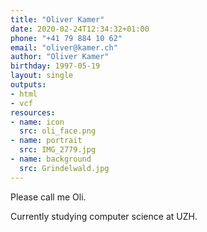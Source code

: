 ```yaml
---
title: "Oliver Kamer"
date: 2020-02-24T12:34:32+01:00
phone: "+41 79 884 10 62"
email: "oliver@kamer.ch"
author: "Oliver Kamer"
birthday: 1997-05-19
layout: single
outputs:
- html
- vcf
resources:
- name: icon
  src: oli_face.png
- name: portrait
  src: IMG_2779.jpg
- name: background
  src: Grindelwald.jpg
---
```

Please call me Oli.

Currently studying computer science at UZH.